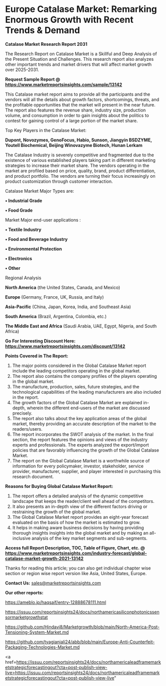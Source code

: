 # Europe Catalase Market: Remarking Enormous Growth with Recent Trends & Demand

<strong>Catalase Market Research Report 2031</strong>

The Research Report on Catalase Market is a Skillful and Deep Analysis of the Present Situation and Challenges. This research report also analyzes other important trends and market drivers that will affect market growth over 2025-2031.

<strong>Request Sample Report @ <a href=https://www.marketreportsinsights.com/sample/13142>https://www.marketreportsinsights.com/sample/13142</a></strong>

This Catalase market report aims to provide all the participants and the vendors will all the details about growth factors, shortcomings, threats, and the profitable opportunities that the market will present in the near future. The report also features the revenue share, industry size, production volume, and consumption in order to gain insights about the politics to contest for gaining control of a large portion of the market share.

Top Key Players in the Catalase Market:

<strong>Dupont, Novozymes, GenoFocus, Habio, Sunson, Jiangyin BSDZYME, Youtell Biochemical, Beijing Winovazyme Biotech, Hunan Lerkam</strong>

The Catalase Industry is severely competitive and fragmented due to the existence of various established players taking part in different marketing strategies to increase their market share. The vendors operating in the market are profiled based on price, quality, brand, product differentiation, and product portfolio. The vendors are turning their focus increasingly on product customization through customer interaction.

Catalase Market Major Types are:

<strong>• Industrial Grade

• Food Grade</strong>

Market Major end-user applications :

<strong>• Textile Industry

• Food and Beverage Industry

• Environmental Protection

• Electronics

• Other</strong>

Regional Analysis

</u><strong><b>North America</b></strong> (the United States, Canada, and Mexico)

<strong><b>Europe </b></strong>(Germany, France, UK, Russia, and Italy)

<strong><b>Asia-Pacific</b></strong> (China, Japan, Korea, India, and Southeast Asia)

<strong><b>South America</b></strong> (Brazil, Argentina, Colombia, etc.)

<strong><b>The Middle East and Africa</b></strong> (Saudi Arabia, UAE, Egypt, Nigeria, and South Africa)

<strong>Go For Interesting Discount Here: <a href=https://www.marketreportsinsights.com/discount/13142>https://www.marketreportsinsights.com/discount/13142</a></strong>

<strong>Points Covered in The Report:</strong>
<ol>
  <li>The major points considered in the Global Catalase Market report include the leading competitors operating in the global market.</li>
  <li>The report also contains the company profiles of the players operating in the global market.</li>
  <li>The manufacture, production, sales, future strategies, and the technological capabilities of the leading manufacturers are also included in the report.</li>
  <li>The growth factors of the Global Catalase Market are explained in-depth, wherein the different end-users of the market are discussed precisely.</li>
  <li>The report also talks about the key application areas of the global market, thereby providing an accurate description of the market to the readers/users.</li>
  <li>The report incorporates the SWOT analysis of the market. In the final section, the report features the opinions and views of the industry experts and professionals. The experts analyzed the export/import policies that are favorably influencing the growth of the Global Catalase Market.</li>
  <li>The report on the Global Catalase Market is a worthwhile source of information for every policymaker, investor, stakeholder, service provider, manufacturer, supplier, and player interested in purchasing this research document.</li>
</ol>
<strong>Reasons for Buying Global Catalase Market Report:</strong>

<ol>
  <li>The report offers a detailed analysis of the dynamic competitive landscape that keeps the reader/client well ahead of the competitors.</li>
  <li>It also presents an in-depth view of the different factors driving or restraining the growth of the global market.</li>
  <li>The Global Catalase Market report provides an eight-year forecast evaluated on the basis of how the market is estimated to grow.</li>
  <li>It helps in making aware business decisions by having providing thorough insights insights into the global market and by making an all-inclusive analysis of the key market segments and sub-segments.</li>
</ol>
<strong>Access full Report Description, TOC, Table of Figure, Chart, etc. @ <a href=https://www.marketreportsinsights.com/industry-forecast/global-catalase-market-growth-2021-13142>https://www.marketreportsinsights.com/industry-forecast/global-catalase-market-growth-2021-13142</a></strong>


Thanks for reading this article; you can also get individual chapter wise section or region wise report version like Asia, United States, Europe.

<strong>Contact Us:</strong>
sales@marketreportsinsights.com

<strong>Our other reports:</strong>

<a href=https://ameblo.jp/haqsaif/entry-12888678111.html>https://ameblo.jp/haqsaif/entry-12888678111.html</a>

<a href=https://issuu.com/reportsinsights24/docs/northamericasiliconphotonicssensormarketgrowthstat>https://issuu.com/reportsinsights24/docs/northamericasiliconphotonicssensormarketgrowthstat</a>

<a href=https://github.com/Hindavi8/Marketgrowth/blob/main/North-America-Post-Tensioning-System-Market.md>https://github.com/Hindavi8/Marketgrowth/blob/main/North-America-Post-Tensioning-System-Market.md</a>

<a href=https://github.com/tyagianjali24/abb/blob/main/Europe-Anti-Counterfeit-Packaging-Technologies-Market.md>https://github.com/tyagianjali24/abb/blob/main/Europe-Anti-Counterfeit-Packaging-Technologies-Market.md</a>

<a href=https://issuu.com/reportsinsights24/docs/northamericaleadframemarketstrategicforecastingout?cta=post-publish-view-live>https://issuu.com/reportsinsights24/docs/northamericaleadframemarketstrategicforecastingout?cta=post-publish-view-live</a>"
